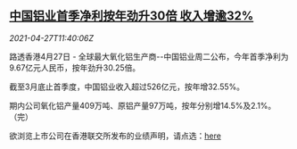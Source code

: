 <!--1619524864000-->
[中国铝业首季净利按年劲升30倍 收入增逾32%](https://cn.reuters.com/article/chalco-q1-porfit-0427-idCNKBS2CE1C6)
------

<div><i>2021-04-27T11:40:06Z</i></div><p>路透香港4月27日 - 全球最大氧化铝生产商--中国铝业周二公布，今年首季净利为9.67亿元人民币，按年劲升30.25倍。</p><p>截至3月底止首季度，中国铝业收入超过526亿元，按年增32.55%。</p><p>期内公司氧化铝产量409万吨、原铝产量97万吨，按年分别增14.5%及2.1%。（完）</p><p>欲浏览上市公司在香港联交所发布的业绩声明，请点选：<a href="https://www1.hkexnews.hk/listedco/listconews/sehk/2021/0427/2021042701730_c.pdf">here</a></p>
